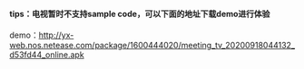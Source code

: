 #### tips：电视暂时不支持sample code，可以下面的地址下载demo进行体验

demo：http://yx-web.nos.netease.com/package/1600444020/meeting_tv_20200918044132_d53fd44_online.apk
